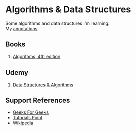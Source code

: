 # Algorithms & Data Structures

Some algorithms and data structures I'm learning.  
My [annotations](\notes.md).

## Books

1. [Algorithms, 4th edition](http://a.co/6IdwySJ)

## Udemy

1. [Data Structures & Algorithms](https://www.udemy.com/course/learn-data-structure-algorithms-with-java-interview/)

## Support References
* [Geeks For Geeks](https://www.geeksforgeeks.org/)
* [Tutorials Point](https://www.tutorialspoint.com/data_structures_algorithms/)
* [Wikipedia](https://www.wikipedia.org/)
